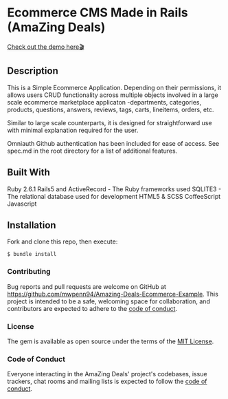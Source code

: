 # Ecommerce CMS Made in Rails (AmaZing Deals)

[Check out the demo here🎬](https://drive.google.com/file/d/1JOP9_D0axoQ6ORh8GYn36hCvrs8_ABbD/view?usp=sharing)

## Description

This is a Simple Ecommerce Application. Depending on their permissions, it allows users CRUD functionality across multiple objects involved in a large scale ecommerce marketplace applicaton -departments, categories, products, questions, answers, reviews, tags, carts, lineitems, orders, etc.

Similar to large scale counterparts, it is designed for straightforward use with minimal explanation required for the user.

Omniauth Github authentication has been included for ease of access. See spec.md in the root directory for a list of additional features.

## Built With

Ruby 2.6.1
Rails5 and ActiveRecord - The Ruby frameworks used
SQLITE3 - The relational database used for development
HTML5 & SCSS
CoffeeScript
Javascript

## Installation

Fork and clone this repo, then execute:

    $ bundle install

### Contributing

Bug reports and pull requests are welcome on GitHub at https://github.com/mwpenn94/Amazing-Deals-Ecommerce-Example. This project is intended to be a safe, welcoming space for collaboration, and contributors are expected to adhere to the [code of conduct](https://github.com/mwpenn94/Amazing-Deals-Ecommerce-App/blob/master/CODE_OF_CONDUCT.md).

### License

The gem is available as open source under the terms of the [MIT License](https://opensource.org/licenses/MIT).

### Code of Conduct

Everyone interacting in the AmaZing Deals' project's codebases, issue trackers, chat rooms and mailing lists is expected to follow the [code of conduct](https://github.com/mwpenn94/Amazing-Deals-Ecommerce-App/blob/master/CODE_OF_CONDUCT.md).
